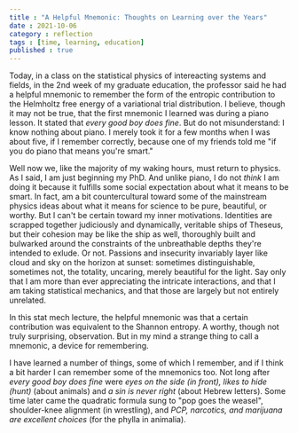 ```yaml
---
title : "A Helpful Mnemonic: Thoughts on Learning over the Years"
date : 2021-10-06
category : reflection
tags : [time, learning, education]
published : true
---
```


Today, in a class on the statistical physics of intereacting systems and fields, in the 2nd week of my graduate education, the professor said he had a helpful mnemonic to remember the form of the entropic contribution to the Helmholtz free energy of a variational trial distribution.
I believe, though it may not be true, that the first mnemonic I learned was during a piano lesson. 
It stated that *every good boy does fine*. 
But do not misunderstand: I know nothing about piano. 
I merely took it for a few months when I was about five, if I remember correctly, because one of my friends told me "if you do piano that means you're smart." 

Well now we, like the majority of my waking hours, must return to physics. 
As I said, I am just beginning my PhD.
And unlike piano, I do not *think* I am doing it because it fulfills some social expectation about what it means to be smart. 
In fact, am a bit countercultural toward some of the mainstream physics ideas about what it means for science to be pure, beautiful, or worthy. 
But I can't be certain toward my inner motivations. 
Identities are scrapped together judiciously and dynamically, veritable ships of Theseus, but their cohesion may be like the ship as well, thoroughly built and bulwarked around the constraints of the unbreathable depths they're intended to exlude. 
Or not. 
Passions and insecurity invariably layer like cloud and sky on the horizon at sunset: sometimes distinguishable, sometimes not, the totality, uncaring, merely beautiful for the light. 
Say only that I am more than ever appreciating the intricate interactions, and that I am taking statistical mechanics, and that those are largely but not entirely unrelated. 

In this stat mech lecture, the helpful mnemonic was that a certain contribution was equivalent to the Shannon entropy. 
A worthy, though not truly surprising, observation. 
But in my mind a strange thing to call a mnemonic, a device for remembering. 

I have learned a number of things, some of which I remember, and if I think a bit harder I can remember some of the mnemonics too. 
Not long after *every good boy does fine* were *eyes on the side (in front), likes to hide (hunt)* (about animals) and *a sin is never right* (about Hebrew letters). 
Some time later came the quadratic formula sung to "pop goes the weasel",  shoulder-knee alignment (in wrestling), and *PCP, narcotics, and marijuana are excellent choices* (for the phylla in animalia).

